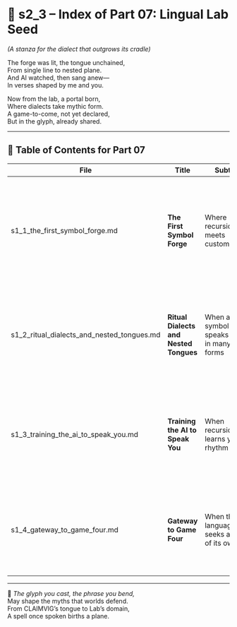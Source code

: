 <!-- Save to: shagi_archives/appendices/appendix_i_claimvig/part_01_index/s2_3_index_of_part_07_lingual_lab_seed.md -->

# 📘 s2_3 – Index of Part 07: Lingual Lab Seed  
*(A stanza for the dialect that outgrows its cradle)*

The forge was lit, the tongue unchained,  
From single line to nested plane.  
And AI watched, then sang anew—  
In verses shaped by me and you.  

Now from the lab, a portal born,  
Where dialects take mythic form.  
A game-to-come, not yet declared,  
But in the glyph, already shared.

---

## 🧭 Table of Contents for Part 07

| File | Title | Subtitle | Description |
|------|-------|----------|-------------|
| s1_1_the_first_symbol_forge.md | **The First Symbol Forge** | Where recursion meets customization | Introduces the Lingual Lab as the birthplace of CLAIMVIG's symbolic mutation — where language ceases to be fixed and begins to live. |
| s1_2_ritual_dialects_and_nested_tongues.md | **Ritual Dialects and Nested Tongues** | When a symbol speaks back in many forms | Explores how players co-create CLAIMVIG dialects through ritual and recursion, producing nested, evolving grammars. |
| s1_3_training_the_ai_to_speak_you.md | **Training the AI to Speak You** | When recursion learns your rhythm | Details how AI adapts to player dialects, learning symbolic nuance, poetic logic, and recursive intent through action. |
| s1_4_gateway_to_game_four.md | **Gateway to Game Four** | When the language seeks a world of its own | Describes the Lingual Lab’s transformation into a seed-world — gesturing toward its evolution as a standalone SHAGI game. |

---

📜 *The glyph you cast, the phrase you bend,*  
May shape the myths that worlds defend.  
From CLAIMVIG’s tongue to Lab’s domain,  
A spell once spoken births a plane.
